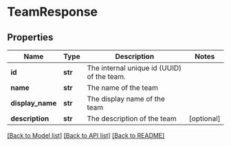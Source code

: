 # TeamResponse

## Properties
Name | Type | Description | Notes
------------ | ------------- | ------------- | -------------
**id** | **str** | The internal unique id (UUID) of the team. | 
**name** | **str** | The name of the team | 
**display_name** | **str** | The display name of the team | 
**description** | **str** | The description of the team | [optional] 

[[Back to Model list]](../README.md#documentation-for-models) [[Back to API list]](../README.md#documentation-for-api-endpoints) [[Back to README]](../README.md)

